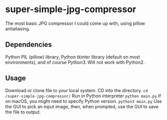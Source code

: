 # super-simple-jpg-compressor
The most basic JPG compressor I could come up with, using pillow antialiasing.

## Dependencies
Python PIL (pillow) library, Python tkinter library (default on most environments), and of course Python3. Will not work with Python2.

## Usage
Download or clone file to your local system. CD into the directory.
```cd /super-simple-jpg-compressor/```
Run in Python interpreter 
```python main.py```
If on macOS, you might need to specify Python version.
```python3 main.py```
Use the GUI to pick an input image, then, when prompted, use the GUI to save the file to output.
